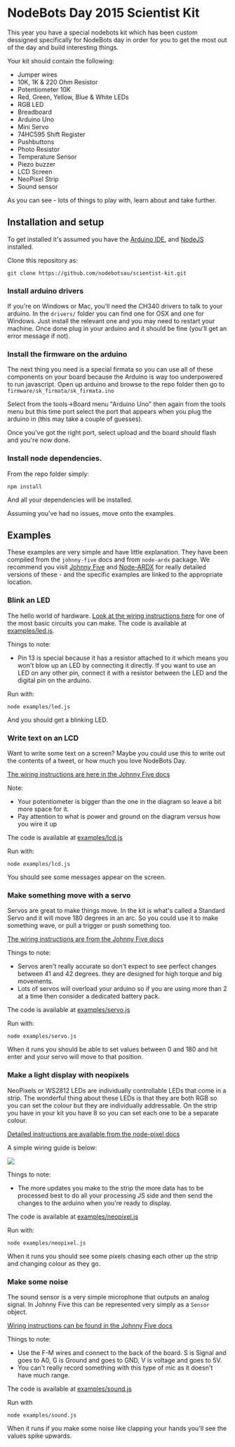 # NodeBots Day 2015 Scientist Kit

This year you have a special nodebots kit which has been custom dessigned specifically
for NodeBots day in order for you to get the most out of the day and build
interesting things.

Your kit should contain the following:

* Jumper wires
* 10K, 1K & 220 Ohm Resistor
* Potentiometer 10K
* Red, Green, Yellow, Blue & White LEDs
* RGB LED
* Breadboard
* Arduino Uno
* Mini Servo
* 74HC595 Shift Register
* Pushbuttons
* Photo Resistor
* Temperature Sensor
* Piezo buzzer
* LCD Screen
* NeoPixel Strip
* Sound sensor

As you can see - lots of things to play with, learn about and take further.

## Installation and setup

To get installed it's assumed you have the [Arduino IDE](http://arduino.cc), 
and [NodeJS](http://nodejs.org) installed. 

Clone this repository as:

```
git clone https://github.com/nodebotsau/scientist-kit.git
```

### Install arduino drivers

If you're on Windows or Mac, you'll need the CH340 drivers to talk to your
arduino. In the `drivers/` folder you can find one for OSX and one for Windows.
Just install the relevant one and you may need to restart your machine. Once done
plug in your arduino and it should be fine (you'll get an error message if not).

### Install the firmware on the arduino

The next thing you need is a special firmata so you can use all of these
components on your board because the Arduino is way too underpowered to run
javascript. Open up arduino and browse to the repo folder then
go to `firmware/sk_firmata/sk_firmata.ino`

Select from the tools->Board menu "Arduino Uno" then again from the tools menu
but this time port select the port that appears when you plug the arduino in (this
may take a couple of guesses).

Once you've got the right port, select upload and the board should flash and you're
now done.

### Install node dependencies.

From the repo folder simply:

```
npm install
```

And all your dependencies will be installed.

Assuming you've had no issues, move onto the examples.

## Examples

These examples are very simple and have little explanation. They have been
compiled from the `johnny-five` docs and from `node-ardx` package. We recommend
you visit [Johnny Five](http://johnny-five.org) and [Node-ARDX](http://node-ardx.org)
for really detailed versions of these - and the specific examples are linked 
to the appropriate location.

### Blink an LED

The hello world of hardware. [Look at the wiring instructions here](http://johnny-five.io/examples/)
for one of the most basic circuits you can make. The code is available at
[examples/led.js](examples/led.js). 

Things to note:

* Pin 13 is special because it has a resistor attached to it which means you 
won't blow up an LED by connecting it directly. If you want to use an LED on
any other pin, connect it with a resistor between the LED and the digital pin
on the arduino.

Run with:

```
node examples/led.js
```

And you should get a blinking LED.

### Write text on an LCD

Want to write some text on a screen? Maybe you could use this to write out the
contents of a tweet, or how much you love NodeBots Day.

[The wiring instructions are here in the Johnny Five docs](http://johnny-five.io/examples/lcd/)

Note:

* Your potentiometer is bigger than the one in the diagram so leave a bit more
space for it.
* Pay attention to what is power and ground on the diagram versus how you wire it up

The code is available at [examples/lcd.js](examples/lcd.js)

Run with:

```
node examples/lcd.js
```

You should see some messages appear on the screen.

### Make something move with a servo

Servos are great to make things move. In the kit is what's called a Standard Servo
and it will move 180 degrees in an arc. So you could use it to make something
wave, or pull a trigger or push something too.

[The wiring instructions are from the Johnny Five docs](http://johnny-five.io/examples/servo-prompt/)

Things to note:

* Servos aren't really accurate so don't expect to see perfect changes between 
41 and 42 degrees. they are designed for high torque and big movements.
* Lots of servos will overload your arduino so if you are using more than 2 at 
a time then consider a dedicated battery pack.

The code is available at [examples/servo.js](examples/servo.js)

Run with:

```
node examples/servo.js
```

When it runs you should be able to set values between 0 and 180 and hit enter
and your servo will move to that position.

### Make a light display with neopixels

NeoPixels or WS2812 LEDs are individually controllable LEDs that come in a strip.
The wonderful thing about these LEDs is that they are both RGB so you can set
the colour but they are individually addressable. On the strip you have in your
kit you have 8 so you can set each one to be a separate colour.

[Detailed instructions are available from the node-pixel docs](https://github.com/ajfisher/node-pixel/blob/master/docs/installation.md#hardware-installation)

A simple wiring guide is below:

![](https://raw.github.com/ajfisher/node-pixel/master/docs/custom_firmata_bb.png)

Things to note:

* The more updates you make to the strip the more data has to be processed best
to do all your processing JS side and then send the changes to the arduino when
you're ready to display.

The code is available at [examples/neopixel.js](examples/neopixel.js)

Run with:

```
node examples/neopixel.js
```

When it runs you should see some pixels chasing each other up the strip and
changing colour as they go.

### Make some noise

The sound sensor is a very simple microphone that outputs an analog signal. In
Johnny Five this can be represented very simply as a `Sensor` object. 

[Wiring instructions can be found in the Johnny Five docs](http://johnny-five.io/examples/microphone/)

Things to note:

* Use the F-M wires and connect to the back of the board. S is Signal and goes
to A0, G is Ground and goes to GND, V is voltage and goes to 5V.
* You can't really record something with this type of mic as it doesn't have
much range.

The code is available at [examples/sound.js](examples/sound.js)

Run with

```
node examples/sound.js
```

When it runs if you make some noise like clapping your hands you'll see the values
spike upwards.

